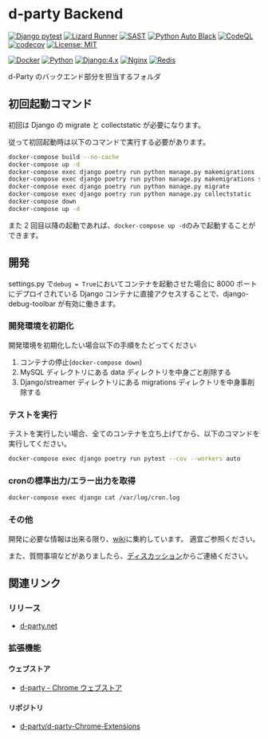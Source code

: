# d-party Backend

[![Django pytest](https://github.com/d-party/d-party-Backend/actions/workflows/pytest.yml/badge.svg?branch=main&event=push)](https://github.com/d-party/d-party-Backend/actions/workflows/pytest.yml)
[![Lizard Runner](https://github.com/d-party/d-party-Backend/actions/workflows/lizard.yml/badge.svg?branch=main&event=push)](https://github.com/d-party/d-party-Backend/actions/workflows/lizard.yml)
[![SAST](https://github.com/d-party/d-party-Backend/actions/workflows/sast.yml/badge.svg?branch=main&event=push)](https://github.com/d-party/d-party-Backend/actions/workflows/sast.yml)
[![Python Auto Black](https://github.com/d-party/d-party-Backend/actions/workflows/autoblack.yml/badge.svg?branch=main&event=push)](https://github.com/d-party/d-party-Backend/actions/workflows/autoblack.yml)
[![CodeQL](https://github.com/d-party/d-party-Backend/actions/workflows/codeql-analysis.yml/badge.svg?branch=main&event=push)](https://github.com/d-party/d-party-Backend/actions/workflows/codeql-analysis.yml)
[![codecov](https://codecov.io/gh/d-party/d-party-Backend/branch/main/graph/badge.svg?token=WZ8DXWKN50)](https://codecov.io/gh/d-party/d-party-Backend)
[![License: MIT](https://img.shields.io/badge/License-MIT-yellow.svg)](https://github.com/d-Party/d-Party-Backend/blob/main/LICENSE)

[![Docker](https://img.shields.io/badge/-Docker-EEE.svg?logo=docker&style=flat)](https://www.docker.com/)
[![Python](https://img.shields.io/badge/Python:3.10-F9DC3E.svg?logo=python&style=flat)](https://www.python.org/)
[![Django:4.x](https://img.shields.io/badge/Django:4.0-092E20.svg?logo=django&style=flat)](https://www.djangoproject.com/)
[![Nginx](https://img.shields.io/badge/-Nginx-5.svg?logo=nginx&style=flat)](https://www.nginx.co.jp/)
[![Redis](https://img.shields.io/badge/Redis:6.2-511.svg?logo=redis&style=flat)](https://redis.io/)

d-Party のバックエンド部分を担当するフォルダ

## 初回起動コマンド

初回は Django の migrate と collectstatic が必要になります。

従って初回起動時は以下のコマンドで実行する必要があります。

```bash
docker-compose build --no-cache
docker-compose up -d
docker-compose exec django poetry run python manage.py makemigrations
docker-compose exec django poetry run python manage.py makemigrations streamer
docker-compose exec django poetry run python manage.py migrate
docker-compose exec django poetry run python manage.py collectstatic
docker-compose down
docker-compose up -d
```

また 2 回目以降の起動であれば、`docker-compose up -d`のみで起動することができます。

## 開発

settings.py で`debug = True`においてコンテナを起動させた場合に 8000 ポートにデプロイされている Django コンテナに直接アクセスすることで、django-debug-toolbar が有効に働きます。

### 開発環境を初期化

開発環境を初期化したい場合以下の手順をたどってください

1. コンテナの停止(`docker-compose down`)
2. MySQL ディレクトリにある data ディレクトリを中身ごと削除する
3. Django/streamer ディレクトリにある migrations ディレクトリを中身事削除する

### テストを実行

テストを実行したい場合、全てのコンテナを立ち上げてから、以下のコマンドを実行してください。

```bash
docker-compose exec django poetry run pytest --cov --workers auto
```

### cronの標準出力/エラー出力を取得

```bash
docker-compose exec django cat /var/log/cron.log
```

### その他

開発に必要な情報は出来る限り、[wiki](https://github.com/d-party/d-party-Backend/wiki)に集約しています。
適宜ご参照ください。

また、質問事項などがありましたら、[ディスカッション](https://github.com/d-party/d-party-Backend/discussions)からご連絡ください。

## 関連リンク

### リリース

- [d-party.net](https://d-party.net/)

### 拡張機能

#### ウェブストア

- [d-party - Chrome ウェブストア](https://chrome.google.com/webstore/detail/d-party/ibmlcfpijglpfbfgaleaeooebgdgcbpc)

#### リポジトリ

- [d-party/d-party-Chrome-Extensions](https://github.com/d-party/d-party-Chrome-Extensions)
